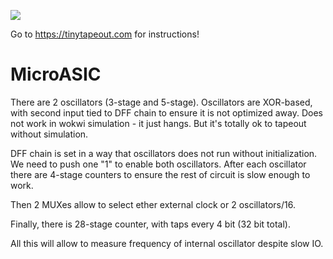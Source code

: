 ![](../../workflows/wokwi/badge.svg)

Go to https://tinytapeout.com for instructions!

# MicroASIC

There are 2 oscillators (3-stage and 5-stage). Oscillators are XOR-based, with second input tied to DFF chain to ensure it is not optimized away. 
Does not work in wokwi simulation - it just hangs. But it's totally ok to tapeout without simulation. 

DFF chain is set in a way that oscillators does not run without initialization. We need to push one "1" to enable both oscillators.
After each oscillator there are 4-stage counters to ensure the rest of circuit is slow enough to work. 

Then 2 MUXes allow to select ether external clock or 2 oscillators/16. 

Finally, there is 28-stage counter, with taps every 4 bit (32 bit total). 

All this will allow to measure frequency of internal oscillator despite slow IO.
